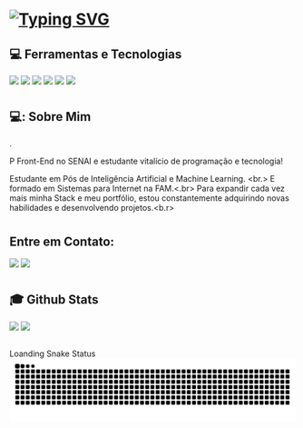 <h1> <a href="https://git.io/typing-svg"><img src="https://readme-typing-svg.herokuapp.com?font=Fira+Code&pause=1000&width=435&lines=Eai%2C+sou+a+Rafaella..." alt="Typing SVG" /></a> </h1>
<h2> 💻 Ferramentas e Tecnologias </h2>
<div>
  <img src="https://img.shields.io/badge/HTML5-f56320?style=for-the-badge&logo=html5&logoColor=white">
  <img src="https://img.shields.io/badge/CSS3-2079f5?style=for-the-badge&logo=css3&logoColor=white">
  <img src="https://img.shields.io/badge/Vue-d0d02f?style=for-the-badge&logo=vue&logoColor=black">
  <img src="https://img.shields.io/badge/JavaScript-d0d02f?style=for-the-badge&logo=javascript&logoColor=black">
  <img src="https://img.shields.io/badge/Github-1a1e21?style=for-the-badge&logo=github&logoColor=white">
  <img src="https://img.shields.io/badge/Photoshop-35b4e8?style=for-the-badge&logo=adobephotoshop&logoColor=white">
</div>
  
 #
<h2> 💻: Sobre Mim </h2>

.<div>
  <p>P Front-End no SENAI e estudante vitalício de programação e tecnologia!</p.>
</div>

Estudante em Pós de Inteligência Artificial e Machine Learning. <br.>
E formado em Sistemas para Internet na FAM.<.br> 
Para expandir cada vez mais minha Stack e meu portfólio, estou constantemente adquirindo novas habilidades e desenvolvendo projetos.<b.r>

#
<h2> Entre em Contato: </h2>
<div>
  <a href="https://www.instagram.com/rafamfzs?igsh=MTkza3FoMzl1b3ZleA%3D%3D&utm_source=qr" target="_blank">
    <img src="https://img.shields.io/badge/-Instagram-%23E4405F?style=for-the-badge&logo=instagram&logoColor=white"></a>
  <a href="https://www.linkedin.com/in/rafaellafelix/" target="_blank">
    <img src="https://img.shields.io/badge/-LinkedIn-%230077B5?style=for-the-badge&logo=linkedin&logoColor=white"></a> 
</div>

 #
 ## :mortar_board: Github Stats
<div>
  <a href="https://github.com/Rafamfa"></a>
  <img height="180em" src="https://github-readme-stats.vercel.app/api?username=rafamfa&show_icons=true&theme=dracula&include_all_commits=true&count_private=true"/>
  <img height="180em" src="https://github-readme-stats.vercel.app/api/top-langs/?username=guuhferiani&layout=compact&langs_count=7&theme=dracula"/>
</div>


##
<div>
Loanding Snake Status
</div>
<div>
  <picture align="center">    
    <img src="https://github.com/guuhferiani/guuhferiani/blob/main/snake-dark.svg">
  </picture>
</div>    
